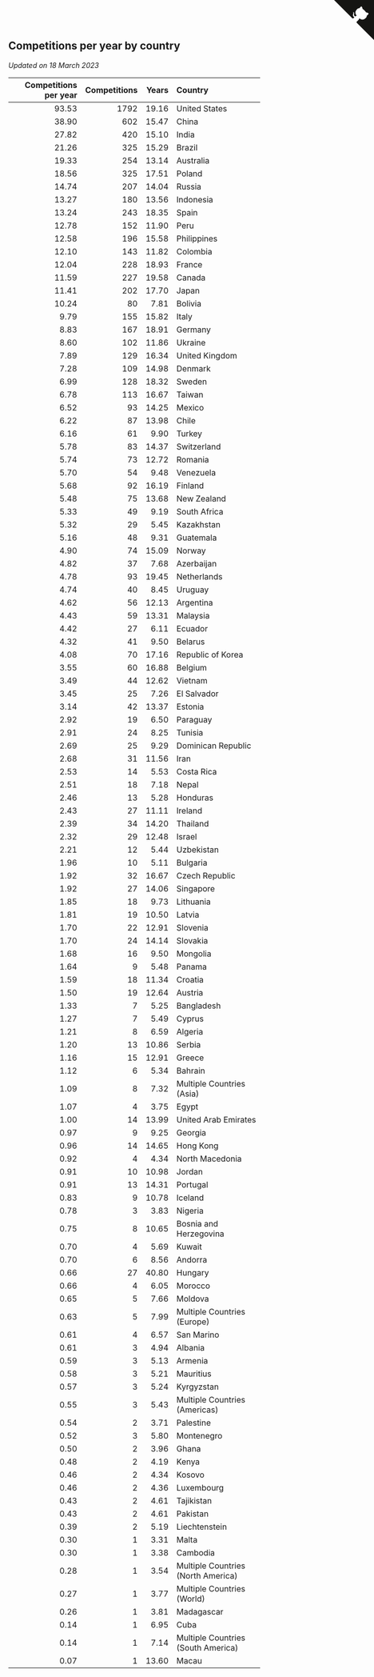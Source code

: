 ## Competitions per year by country

*Updated on 18 March 2023*

| Competitions per year | Competitions | Years | Country |
| ---: | ---: | ---: | :--- |
| 93.53 | 1792 | 19.16 | United States |
| 38.90 | 602 | 15.47 | China |
| 27.82 | 420 | 15.10 | India |
| 21.26 | 325 | 15.29 | Brazil |
| 19.33 | 254 | 13.14 | Australia |
| 18.56 | 325 | 17.51 | Poland |
| 14.74 | 207 | 14.04 | Russia |
| 13.27 | 180 | 13.56 | Indonesia |
| 13.24 | 243 | 18.35 | Spain |
| 12.78 | 152 | 11.90 | Peru |
| 12.58 | 196 | 15.58 | Philippines |
| 12.10 | 143 | 11.82 | Colombia |
| 12.04 | 228 | 18.93 | France |
| 11.59 | 227 | 19.58 | Canada |
| 11.41 | 202 | 17.70 | Japan |
| 10.24 | 80 | 7.81 | Bolivia |
| 9.79 | 155 | 15.82 | Italy |
| 8.83 | 167 | 18.91 | Germany |
| 8.60 | 102 | 11.86 | Ukraine |
| 7.89 | 129 | 16.34 | United Kingdom |
| 7.28 | 109 | 14.98 | Denmark |
| 6.99 | 128 | 18.32 | Sweden |
| 6.78 | 113 | 16.67 | Taiwan |
| 6.52 | 93 | 14.25 | Mexico |
| 6.22 | 87 | 13.98 | Chile |
| 6.16 | 61 | 9.90 | Turkey |
| 5.78 | 83 | 14.37 | Switzerland |
| 5.74 | 73 | 12.72 | Romania |
| 5.70 | 54 | 9.48 | Venezuela |
| 5.68 | 92 | 16.19 | Finland |
| 5.48 | 75 | 13.68 | New Zealand |
| 5.33 | 49 | 9.19 | South Africa |
| 5.32 | 29 | 5.45 | Kazakhstan |
| 5.16 | 48 | 9.31 | Guatemala |
| 4.90 | 74 | 15.09 | Norway |
| 4.82 | 37 | 7.68 | Azerbaijan |
| 4.78 | 93 | 19.45 | Netherlands |
| 4.74 | 40 | 8.45 | Uruguay |
| 4.62 | 56 | 12.13 | Argentina |
| 4.43 | 59 | 13.31 | Malaysia |
| 4.42 | 27 | 6.11 | Ecuador |
| 4.32 | 41 | 9.50 | Belarus |
| 4.08 | 70 | 17.16 | Republic of Korea |
| 3.55 | 60 | 16.88 | Belgium |
| 3.49 | 44 | 12.62 | Vietnam |
| 3.45 | 25 | 7.26 | El Salvador |
| 3.14 | 42 | 13.37 | Estonia |
| 2.92 | 19 | 6.50 | Paraguay |
| 2.91 | 24 | 8.25 | Tunisia |
| 2.69 | 25 | 9.29 | Dominican Republic |
| 2.68 | 31 | 11.56 | Iran |
| 2.53 | 14 | 5.53 | Costa Rica |
| 2.51 | 18 | 7.18 | Nepal |
| 2.46 | 13 | 5.28 | Honduras |
| 2.43 | 27 | 11.11 | Ireland |
| 2.39 | 34 | 14.20 | Thailand |
| 2.32 | 29 | 12.48 | Israel |
| 2.21 | 12 | 5.44 | Uzbekistan |
| 1.96 | 10 | 5.11 | Bulgaria |
| 1.92 | 32 | 16.67 | Czech Republic |
| 1.92 | 27 | 14.06 | Singapore |
| 1.85 | 18 | 9.73 | Lithuania |
| 1.81 | 19 | 10.50 | Latvia |
| 1.70 | 22 | 12.91 | Slovenia |
| 1.70 | 24 | 14.14 | Slovakia |
| 1.68 | 16 | 9.50 | Mongolia |
| 1.64 | 9 | 5.48 | Panama |
| 1.59 | 18 | 11.34 | Croatia |
| 1.50 | 19 | 12.64 | Austria |
| 1.33 | 7 | 5.25 | Bangladesh |
| 1.27 | 7 | 5.49 | Cyprus |
| 1.21 | 8 | 6.59 | Algeria |
| 1.20 | 13 | 10.86 | Serbia |
| 1.16 | 15 | 12.91 | Greece |
| 1.12 | 6 | 5.34 | Bahrain |
| 1.09 | 8 | 7.32 | Multiple Countries (Asia) |
| 1.07 | 4 | 3.75 | Egypt |
| 1.00 | 14 | 13.99 | United Arab Emirates |
| 0.97 | 9 | 9.25 | Georgia |
| 0.96 | 14 | 14.65 | Hong Kong |
| 0.92 | 4 | 4.34 | North Macedonia |
| 0.91 | 10 | 10.98 | Jordan |
| 0.91 | 13 | 14.31 | Portugal |
| 0.83 | 9 | 10.78 | Iceland |
| 0.78 | 3 | 3.83 | Nigeria |
| 0.75 | 8 | 10.65 | Bosnia and Herzegovina |
| 0.70 | 4 | 5.69 | Kuwait |
| 0.70 | 6 | 8.56 | Andorra |
| 0.66 | 27 | 40.80 | Hungary |
| 0.66 | 4 | 6.05 | Morocco |
| 0.65 | 5 | 7.66 | Moldova |
| 0.63 | 5 | 7.99 | Multiple Countries (Europe) |
| 0.61 | 4 | 6.57 | San Marino |
| 0.61 | 3 | 4.94 | Albania |
| 0.59 | 3 | 5.13 | Armenia |
| 0.58 | 3 | 5.21 | Mauritius |
| 0.57 | 3 | 5.24 | Kyrgyzstan |
| 0.55 | 3 | 5.43 | Multiple Countries (Americas) |
| 0.54 | 2 | 3.71 | Palestine |
| 0.52 | 3 | 5.80 | Montenegro |
| 0.50 | 2 | 3.96 | Ghana |
| 0.48 | 2 | 4.19 | Kenya |
| 0.46 | 2 | 4.34 | Kosovo |
| 0.46 | 2 | 4.36 | Luxembourg |
| 0.43 | 2 | 4.61 | Tajikistan |
| 0.43 | 2 | 4.61 | Pakistan |
| 0.39 | 2 | 5.19 | Liechtenstein |
| 0.30 | 1 | 3.31 | Malta |
| 0.30 | 1 | 3.38 | Cambodia |
| 0.28 | 1 | 3.54 | Multiple Countries (North America) |
| 0.27 | 1 | 3.77 | Multiple Countries (World) |
| 0.26 | 1 | 3.81 | Madagascar |
| 0.14 | 1 | 6.95 | Cuba |
| 0.14 | 1 | 7.14 | Multiple Countries (South America) |
| 0.07 | 1 | 13.60 | Macau |


<a href="https://github.com/jonatanklosko/wca_statistics" class="github-corner" aria-label="View source on Github"><svg width="80" height="80" viewBox="0 0 250 250" style="fill:#151513; color:#fff; position: absolute; top: 0; border: 0; right: 0;" aria-hidden="true"><path d="M0,0 L115,115 L130,115 L142,142 L250,250 L250,0 Z"></path><path d="M128.3,109.0 C113.8,99.7 119.0,89.6 119.0,89.6 C122.0,82.7 120.5,78.6 120.5,78.6 C119.2,72.0 123.4,76.3 123.4,76.3 C127.3,80.9 125.5,87.3 125.5,87.3 C122.9,97.6 130.6,101.9 134.4,103.2" fill="currentColor" style="transform-origin: 130px 106px;" class="octo-arm"></path><path d="M115.0,115.0 C114.9,115.1 118.7,116.5 119.8,115.4 L133.7,101.6 C136.9,99.2 139.9,98.4 142.2,98.6 C133.8,88.0 127.5,74.4 143.8,58.0 C148.5,53.4 154.0,51.2 159.7,51.0 C160.3,49.4 163.2,43.6 171.4,40.1 C171.4,40.1 176.1,42.5 178.8,56.2 C183.1,58.6 187.2,61.8 190.9,65.4 C194.5,69.0 197.7,73.2 200.1,77.6 C213.8,80.2 216.3,84.9 216.3,84.9 C212.7,93.1 206.9,96.0 205.4,96.6 C205.1,102.4 203.0,107.8 198.3,112.5 C181.9,128.9 168.3,122.5 157.7,114.1 C157.9,116.9 156.7,120.9 152.7,124.9 L141.0,136.5 C139.8,137.7 141.6,141.9 141.8,141.8 Z" fill="currentColor" class="octo-body"></path></svg></a><style>.github-corner:hover .octo-arm{animation:octocat-wave 560ms ease-in-out}@keyframes octocat-wave{0%,100%{transform:rotate(0)}20%,60%{transform:rotate(-25deg)}40%,80%{transform:rotate(10deg)}}@media (max-width:500px){.github-corner:hover .octo-arm{animation:none}.github-corner .octo-arm{animation:octocat-wave 560ms ease-in-out}}</style>
